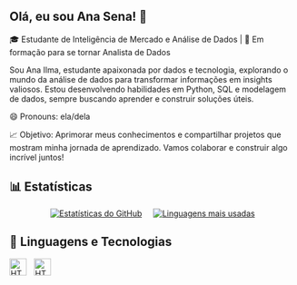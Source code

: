 ## Olá, eu sou Ana Sena! 👋

🎓 Estudante de Inteligência de Mercado e Análise de Dados | 🚀 Em formação para se tornar Analista de Dados

Sou Ana Ilma, estudante apaixonada por dados e tecnologia, explorando o mundo da análise de dados para transformar informações em insights valiosos. Estou desenvolvendo habilidades em Python, SQL e modelagem de dados, sempre buscando aprender e construir soluções úteis.

😄 Pronouns: ela/dela

📈 Objetivo: Aprimorar meus conhecimentos e compartilhar projetos que mostram minha jornada de aprendizado. 
Vamos colaborar e construir algo incrível juntos!

## 📊 Estatísticas
<div align="center" style="display: flex; justify-content: center; gap: 20px;">
  <a href="https://github.com/anailmasena">
    <img src="https://github-readme-stats.vercel.app/api?username=anailmasena&show_icons=true&theme=radical" alt="Estatísticas do GitHub" />
  </a>
  <a href="https://github.com/anailmasena">
    <img src="https://github-readme-stats.vercel.app/api/top-langs/?username=anailmasena&layout=compact&theme=radical" alt="Linguagens mais usadas" />
  </a>
</div>

## 🤖 Linguagens e Tecnologias

<img 
    align="left" 
    alt="HTML"
    title="HTML" 
    width="30px" 
    style="padding-right: 10px;" 
    src= "https://cdn.jsdelivr.net/gh/devicons/devicon@latest/icons/python/python-original.svg"         
/>
<img 
    align="left" 
    alt="HTML"
    title="HTML" 
    width="30px" 
    style="padding-right: 10px;" 
    src="https://cdn.jsdelivr.net/gh/devicons/devicon@latest/icons/sqldeveloper/sqldeveloper-original.svg"
/>




